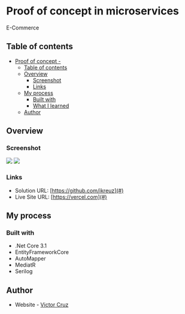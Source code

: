 # Proof of concept in microservices

E-Commerce


## Table of contents

- [Proof of concept - ](#Proff-of-concept-microservices---e-commerce)
  - [Table of contents](#table-of-contents)
  - [Overview](#overview)   
    - [Screenshot](#screenshot)
    - [Links](#links)
  - [My process](#my-process)
    - [Built with](#built-with)
    - [What I learned](#what-i-learned)
  - [Author](#author)


## Overview


### Screenshot

![](./design/)
![](./design/)


### Links


- Solution URL: [https://github.com/ikreuz](#)
- Live Site URL: [https://vercel.com](#)

## My process

### Built with

- .Net Core 3.1
- EntityFrameworkCore
- AutoMapper
- MediatR
- Serilog


## Author

- Website - [Victor Cruz](https://github.com/ikreuz/)

